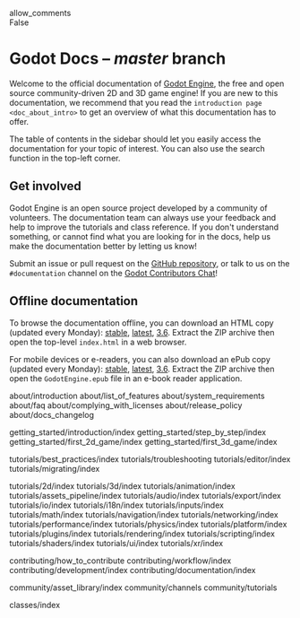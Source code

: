 allow\_comments  
False

# Godot Docs – *master* branch

Welcome to the official documentation of [Godot
Engine](https://godotengine.org), the free and open source
community-driven 2D and 3D game engine! If you are new to this
documentation, we recommend that you read the
`introduction page <doc_about_intro>` to get an overview of what this
documentation has to offer.

The table of contents in the sidebar should let you easily access the
documentation for your topic of interest. You can also use the search
function in the top-left corner.

## Get involved

Godot Engine is an open source project developed by a community of
volunteers. The documentation team can always use your feedback and help
to improve the tutorials and class reference. If you don't understand
something, or cannot find what you are looking for in the docs, help us
make the documentation better by letting us know!

Submit an issue or pull request on the [GitHub
repository](https://github.com/godotengine/godot-docs/issues), or talk
to us on the `#documentation` channel on the [Godot Contributors
Chat](https://chat.godotengine.org/)!

## Offline documentation

To browse the documentation offline, you can download an HTML copy
(updated every Monday):
[stable](https://nightly.link/godotengine/godot-docs/workflows/build_offline_docs/master/godot-docs-html-stable.zip),
[latest](https://nightly.link/godotengine/godot-docs/workflows/build_offline_docs/master/godot-docs-html-master.zip),
[3.6](https://nightly.link/godotengine/godot-docs/workflows/build_offline_docs/master/godot-docs-html-3.6.zip).
Extract the ZIP archive then open the top-level `index.html` in a web
browser.

For mobile devices or e-readers, you can also download an ePub copy
(updated every Monday):
[stable](https://nightly.link/godotengine/godot-docs/workflows/build_offline_docs/master/godot-docs-epub-stable.zip),
[latest](https://nightly.link/godotengine/godot-docs/workflows/build_offline_docs/master/godot-docs-epub-master.zip),
[3.6](https://nightly.link/godotengine/godot-docs/workflows/build_offline_docs/master/godot-docs-epub-3.6.zip).
Extract the ZIP archive then open the `GodotEngine.epub` file in an
e-book reader application.

about/introduction about/list\_of\_features about/system\_requirements
about/faq about/complying\_with\_licenses about/release\_policy
about/docs\_changelog

getting\_started/introduction/index
getting\_started/step\_by\_step/index
getting\_started/first\_2d\_game/index
getting\_started/first\_3d\_game/index

tutorials/best\_practices/index tutorials/troubleshooting
tutorials/editor/index tutorials/migrating/index

tutorials/2d/index tutorials/3d/index tutorials/animation/index
tutorials/assets\_pipeline/index tutorials/audio/index
tutorials/export/index tutorials/io/index tutorials/i18n/index
tutorials/inputs/index tutorials/math/index tutorials/navigation/index
tutorials/networking/index tutorials/performance/index
tutorials/physics/index tutorials/platform/index tutorials/plugins/index
tutorials/rendering/index tutorials/scripting/index
tutorials/shaders/index tutorials/ui/index tutorials/xr/index

contributing/how\_to\_contribute contributing/workflow/index
contributing/development/index contributing/documentation/index

community/asset\_library/index community/channels community/tutorials

classes/index
